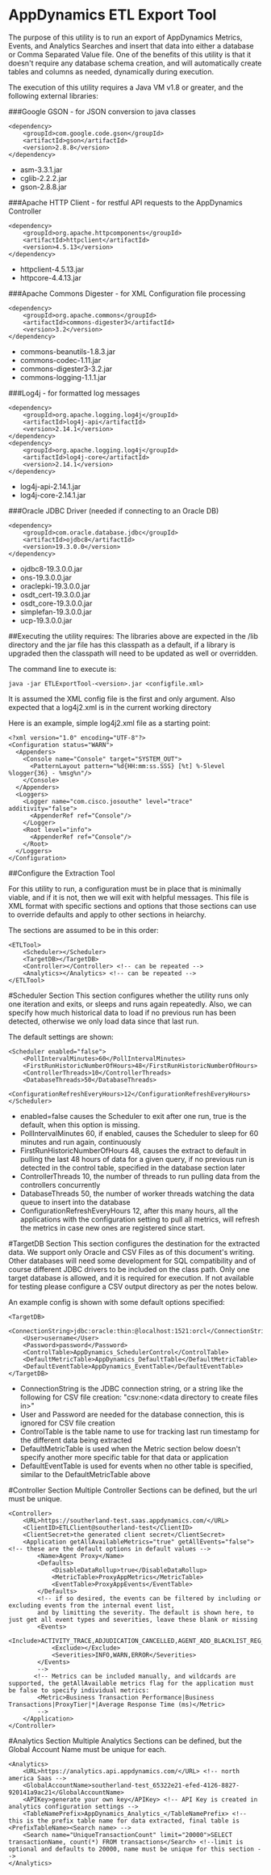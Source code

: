 # AppDynamics ETL Export Tool

The purpose of this utility is to run an export of AppDynamics Metrics, Events, and Analytics Searches and insert that data into either a database or Comma Separated Value file.
One of the benefits of this utility is that it doesn't require any database schema creation, and will automatically create tables and columns as needed, dynamically during execution.

The execution of this utility requires a Java VM v1.8 or greater, and the following external libraries:

###Google GSON - for JSON conversion to java classes

    <dependency>
        <groupId>com.google.code.gson</groupId>
        <artifactId>gson</artifactId>
        <version>2.8.8</version>
    </dependency>
* asm-3.3.1.jar
* cglib-2.2.2.jar
* gson-2.8.8.jar

###Apache HTTP Client - for restful API requests to the AppDynamics Controller

    <dependency>
        <groupId>org.apache.httpcomponents</groupId>
        <artifactId>httpclient</artifactId>
        <version>4.5.13</version>
    </dependency>

* httpclient-4.5.13.jar
* httpcore-4.4.13.jar

###Apache Commons Digester - for XML Configuration file processing

    <dependency>
        <groupId>org.apache.commons</groupId>
        <artifactId>commons-digester3</artifactId>
        <version>3.2</version>
    </dependency>
* commons-beanutils-1.8.3.jar
* commons-codec-1.11.jar
* commons-digester3-3.2.jar
* commons-logging-1.1.1.jar

###Log4j - for formatted log messages

    <dependency>
        <groupId>org.apache.logging.log4j</groupId>
        <artifactId>log4j-api</artifactId>
        <version>2.14.1</version>
    </dependency>
    <dependency>
        <groupId>org.apache.logging.log4j</groupId>
        <artifactId>log4j-core</artifactId>
        <version>2.14.1</version>
    </dependency>
* log4j-api-2.14.1.jar
* log4j-core-2.14.1.jar

###Oracle JDBC Driver (needed if connecting to an Oracle DB)

    <dependency>
        <groupId>com.oracle.database.jdbc</groupId>
        <artifactId>ojdbc8</artifactId>
        <version>19.3.0.0</version>
    </dependency>
* ojdbc8-19.3.0.0.jar
* ons-19.3.0.0.jar
* oraclepki-19.3.0.0.jar
* osdt_cert-19.3.0.0.jar
* osdt_core-19.3.0.0.jar
* simplefan-19.3.0.0.jar
* ucp-19.3.0.0.jar

##Executing the utility requires:
The libraries above are expected in the <current directory>/lib directory and the jar file has this classpath as a default, if a library is upgraded then the classpath will need to be updated as well or overridden.

The command line to execute is:

`java -jar ETLExportTool-<version>.jar <configfile.xml>`

It is assumed the XML config file is the first and only argument. Also expected that a log4j2.xml is in the current working directory

Here is an example, simple log4j2.xml file as a starting point:

    <?xml version="1.0" encoding="UTF-8"?>
    <Configuration status="WARN">
      <Appenders>
        <Console name="Console" target="SYSTEM_OUT">
          <PatternLayout pattern="%d{HH:mm:ss.SSS} [%t] %-5level %logger{36} - %msg%n"/>
        </Console>
      </Appenders>
      <Loggers>
        <Logger name="com.cisco.josouthe" level="trace" additivity="false">
          <AppenderRef ref="Console"/>
        </Logger>
        <Root level="info">
          <AppenderRef ref="Console"/>
        </Root>
      </Loggers>
    </Configuration>

##Configure the Extraction Tool

For this utility to run, a configuration must be in place that is minimally viable, and if it is not, then we will exit with helpful messages.
This file is XML format with specific sections and options that those sections can use to override defaults and apply to other sections in heiarchy.

The sections are assumed to be in this order:

    <ETLTool>
        <Scheduler></Scheduler>
        <TargetDB></TargetDB>
        <Controller></Controller> <!-- can be repeated -->
        <Analytics></Analytics> <!-- can be repeated -->
    </ETLTool>

#Scheduler Section
This section configures whether the utility runs only one iteration and exits, or sleeps and runs again repeatedly.
Also, we can specify how much historical data to load if no previous run has been detected, otherwise we only load data since that last run.

The default settings are shown:

    <Scheduler enabled="false">
        <PollIntervalMinutes>60</PollIntervalMinutes>
        <FirstRunHistoricNumberOfHours>48</FirstRunHistoricNumberOfHours>
        <ControllerThreads>10</ControllerThreads>
        <DatabaseThreads>50</DatabaseThreads>
        <ConfigurationRefreshEveryHours>12</ConfigurationRefreshEveryHours>
    </Scheduler>

* enabled=false causes the Scheduler to exit after one run, true is the default, when this option is missing.
* PollIntervalMinutes 60, if enabled, causes the Scheduler to sleep for 60 minutes and run again, continuously
* FirstRunHistoricNumberOfHours 48, causes the extract to default in pulling the last 48 hours of data for a given query, if no previous run is detected in the control table, specified in the database section later
* ControllerThreads 10, the number of threads to run pulling data from the controllers concurrently
* DatabaseThreads 50, the number of worker threads watching the data queue to insert into the database
* ConfigurationRefreshEveryHours 12, after this many hours, all the applications with the configuration setting to pull all metrics, will refresh the metrics in case new ones are registered since start.

#TargetDB Section
This section configures the destination for the extracted data. 
We support only Oracle and CSV Files as of this document's writing.
Other databases will need some development for SQL compatibility and of course different JDBC drivers to be included on the class path.
Only one target database is allowed, and it is required for execution. 
If not available for testing please configure a CSV output directory as per the notes below.

An example config is shown with some default options specified:

    <TargetDB>
        <ConnectionString>jdbc:oracle:thin:@localhost:1521:orcl</ConnectionString>
        <User>username</User>
        <Password>password</Password>
        <ControlTable>AppDynamics_SchedulerControl</ControlTable>
        <DefaultMetricTable>AppDynamics_DefaultTable</DefaultMetricTable>
        <DefaultEventTable>AppDynamics_EventTable</DefaultEventTable>
    </TargetDB>

* ConnectionString is the JDBC connection string, or a string like the following for CSV file creation: "csv:none:\<data directory to create files in>"
* User and Password are needed for the database connection, this is ignored for CSV file creation
* ControlTable is the table name to use for tracking last run timestamp for the different data being extracted
* DefaultMetricTable is used when the Metric section below doesn't specify another more specific table for that data or application
* DefaultEventTable is used for events when no other table is specified, similar to the DefaultMetricTable above

#Controller Section
Multiple Controller Sections can be defined, but the url must be unique.

    <Controller>
        <URL>https://southerland-test.saas.appdynamics.com/</URL>
        <ClientID>ETLClient@southerland-test</ClientID>
        <ClientSecret>the generated client secret</ClientSecret>
        <Application getAllAvailableMetrics="true" getAllEvents="false"> <!-- these are the default options in default values -->
            <Name>Agent Proxy</Name>
            <Defaults>
                <DisableDataRollup>true</DisableDataRollup>
                <MetricTable>ProxyAppMetrics</MetricTable>
                <EventTable>ProxyAppEvents</EventTable>
            </Defaults>
            <!-- if so desired, the events can be filtered by including or excluding events from the internal event list,
            and by limitting the severity. The default is shown here, to just get all event types and severities, leave these blank or missing
            <Events>
                <Include>ACTIVITY_TRACE,ADJUDICATION_CANCELLED,AGENT_ADD_BLACKLIST_REG_LIMIT_REACHED,AGENT_ASYNC_ADD_REG_LIMIT_REACHED,AGENT_CONFIGURATION_ERROR,APPLICATION_CRASH,AGENT_DIAGNOSTICS,AGENT_ERROR_ADD_REG_LIMIT_REACHED,AGENT_EVENT,AGENT_METRIC_BLACKLIST_REG_LIMIT_REACHED,AGENT_METRIC_REG_LIMIT_REACHED,AGENT_STATUS,ALREADY_ADJUDICATED,APPDYNAMICS_DATA,APPDYNAMICS_INTERNAL_DIAGNOSTICS,APPLICATION_CONFIG_CHANGE,APPLICATION_DEPLOYMENT,APPLICATION_DISCOVERED,APPLICATION_ERROR,APP_SERVER_RESTART,AZURE_AUTO_SCALING,BACKEND_DISCOVERED,BT_DISCOVERED,BUSINESS_ERROR,CLR_CRASH,CONTROLLER_AGENT_VERSION_INCOMPATIBILITY,CONTROLLER_ASYNC_ADD_REG_LIMIT_REACHED,CONTROLLER_COLLECTIONS_ADD_REG_LIMIT_REACHED,CONTROLLER_ERROR_ADD_REG_LIMIT_REACHED,CONTROLLER_EVENT_UPLOAD_LIMIT_REACHED,CONTROLLER_MEMORY_ADD_REG_LIMIT_REACHED,CONTROLLER_METADATA_REGISTRATION_LIMIT_REACHED,CONTROLLER_METRIC_DATA_BUFFER_OVERFLOW,CONTROLLER_METRIC_REG_LIMIT_REACHED,CONTROLLER_PSD_UPLOAD_LIMIT_REACHED,CONTROLLER_RSD_UPLOAD_LIMIT_REACHED,CONTROLLER_SEP_ADD_REG_LIMIT_REACHED,CONTROLLER_STACKTRACE_ADD_REG_LIMIT_REACHED,CONTROLLER_TRACKED_OBJECT_ADD_REG_LIMIT_REACHED,CUSTOM,CUSTOM_ACTION_END,CUSTOM_ACTION_FAILED,CUSTOM_ACTION_STARTED,CUSTOM_EMAIL_ACTION_END,CUSTOM_EMAIL_ACTION_FAILED,CUSTOM_EMAIL_ACTION_STARTED,DEADLOCK,DEV_MODE_CONFIG_UPDATE,DIAGNOSTIC_SESSION,DISK_SPACE,EMAIL_ACTION_FAILED,EMAIL_SENT,EUM_CLOUD_BROWSER_EVENT,EUM_CLOUD_SYNTHETIC_BROWSER_EVENT,EUM_CLOUD_SYNTHETIC_ERROR_EVENT,EUM_CLOUD_SYNTHETIC_CONFIRMED_ERROR_EVENT,EUM_CLOUD_SYNTHETIC_ONGOING_ERROR_EVENT,EUM_CLOUD_SYNTHETIC_HEALTHY_EVENT,EUM_CLOUD_SYNTHETIC_WARNING_EVENT,EUM_CLOUD_SYNTHETIC_CONFIRMED_WARNING_EVENT,EUM_CLOUD_SYNTHETIC_ONGOING_WARNING_EVENT,EUM_CLOUD_SYNTHETIC_PERF_WARNING_EVENT,EUM_CLOUD_SYNTHETIC_PERF_CONFIRMED_WARNING_EVENT,EUM_CLOUD_SYNTHETIC_PERF_ONGOING_WARNING_EVENT,EUM_CLOUD_SYNTHETIC_PERF_HEALTHY_EVENT,EUM_CLOUD_SYNTHETIC_PERF_CRITICAL_EVENT,EUM_CLOUD_SYNTHETIC_PERF_CONFIRMED_CRITICAL_EVENT,EUM_CLOUD_SYNTHETIC_PERF_ONGOING_CRITICAL_EVENT,EUM_INTERNAL_ERROR,HTTP_REQUEST_ACTION_END,HTTP_REQUEST_ACTION_FAILED,HTTP_REQUEST_ACTION_STARTED,INFO_INSTRUMENTATION_VISIBILITY,INTERNAL_UI_EVENT,KUBERNETES,LICENSE,MACHINE_AGENT_LOG,MACHINE_DISCOVERED,MEMORY,MEMORY_LEAK_DIAGNOSTICS,MOBILE_CRASH_IOS_EVENT,MOBILE_CRASH_ANDROID_EVENT,NETWORK,NODE_DISCOVERED,NORMAL,OBJECT_CONTENT_SUMMARY,POLICY_CANCELED_CRITICAL,POLICY_CANCELED_WARNING,POLICY_CLOSE_CRITICAL,POLICY_CLOSE_WARNING,POLICY_CONTINUES_CRITICAL,POLICY_CONTINUES_WARNING,POLICY_DOWNGRADED,POLICY_OPEN_CRITICAL,POLICY_OPEN_WARNING,POLICY_UPGRADED,RESOURCE_POOL_LIMIT,RUN_LOCAL_SCRIPT_ACTION_END,RUN_LOCAL_SCRIPT_ACTION_FAILED,RUN_LOCAL_SCRIPT_ACTION_STARTED,SERVICE_ENDPOINT_DISCOVERED,SLOW,SMS_SENT,STALL,SYSTEM_LOG,THREAD_DUMP_ACTION_END,THREAD_DUMP_ACTION_FAILED,THREAD_DUMP_ACTION_STARTED,TIER_DISCOVERED,VERY_SLOW,WARROOM_NOTE</Include>
                <Exclude></Exclude>
                <Severities>INFO,WARN,ERROR</Severities>
            </Events>
            -->
           <!-- Metrics can be included manually, and wildcards are supported, the getAllAvailable metrics flag for the application must be false to specify individual metrics: 
            <Metric>Business Transaction Performance|Business Transactions|ProxyTier|*|Average Response Time (ms)</Metric>
            -->
        </Application>
    </Controller>

#Analytics Section
Multiple Analytics Sections can be defined, but the Global Account Name must be unique for each.

    <Analytics>
        <URL>https://analytics.api.appdynamics.com/</URL> <!-- north america Saas -->
        <GlobalAccountName>southerland-test_65322e21-efed-4126-8827-920141a9ac21</GlobalAccountName>
        <APIKey>generate your own key</APIKey> <!-- API Key is created in analytics configuration settings -->
        <TableNamePrefix>AppDynamics_Analytics_</TableNamePrefix> <!-- this is the prefix table name for data extracted, final table is <PrefixTableName><Search name> -->
        <Search name="UniqueTransactionCount" limit="20000">SELECT transactionName, count(*) FROM transactions</Search> <!--limit is optional and defaults to 20000, name must be unique for this section -->
    </Analytics>